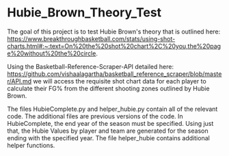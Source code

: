 # Hubie_Brown_Theory_Test

The goal of this project is to test Hubie Brown's theory that is outlined here: https://www.breakthroughbasketball.com/stats/using-shot-charts.html#:~:text=On%20the%20shot%20chart%2C%20you,the%20page%20without%20the%20circle.

Using the Basketball-Reference-Scraper-API detailed here: https://github.com/vishaalagartha/basketball_reference_scraper/blob/master/API.md we will access the requisite shot chart data for each player to calculate their FG% from the different shooting zones outlined by Hubie Brown. 

The files HubieComplete.py and helper_hubie.py contain all of the relevant code. The additional files are previous versions of the code. In HubieComplete, the end year of the season must be specified. Using just that, the Hubie Values by player and team are generated for the season ending with the specified year. The file helper_hubie contains additional helper functions. 

